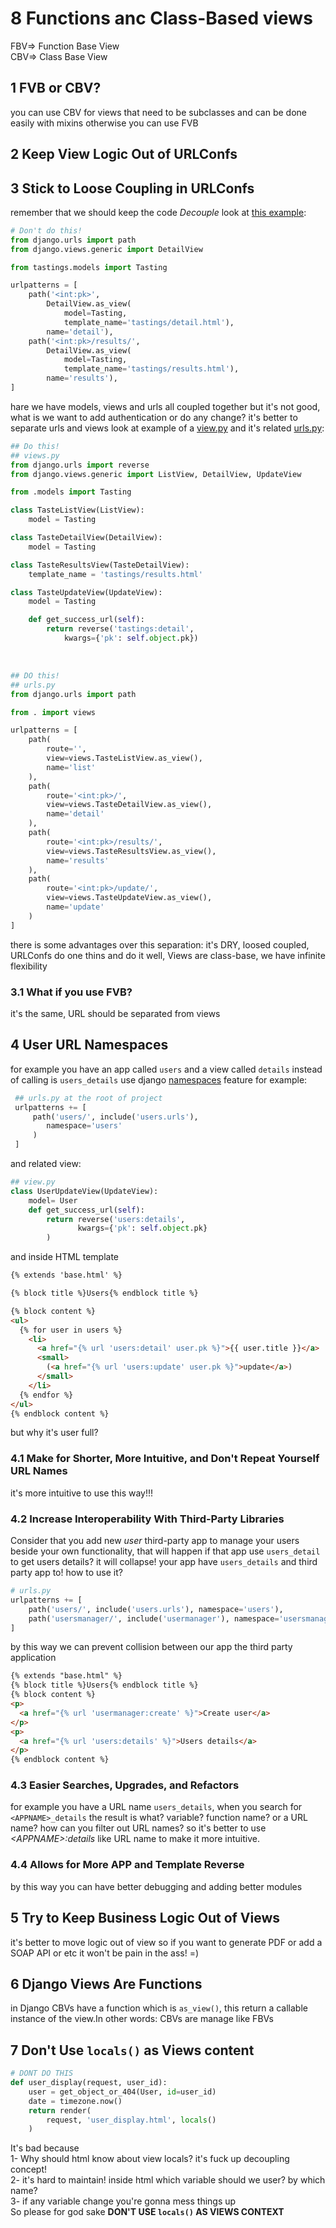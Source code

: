 # 8 Functions anc Class-Based views
FBV=> Function Base View
<br />
CBV=> Class Base View


## 1 FVB or CBV?
you can use CBV for views that need to be subclasses and can be done easily with mixins otherwise you can use FVB

## 2 Keep View Logic Out of URLConfs

## 3 Stick to Loose Coupling in URLConfs
remember that we should keep the code *Decouple* look at [this example](https://github.com/feldroy/two-scoops-of-django-3.x/blob/master/code/chapter_08_example_01.py):
```python
# Don't do this!
from django.urls import path
from django.views.generic import DetailView

from tastings.models import Tasting

urlpatterns = [
    path('<int:pk>',
        DetailView.as_view(
            model=Tasting,
            template_name='tastings/detail.html'),
        name='detail'),
    path('<int:pk>/results/',
        DetailView.as_view(
            model=Tasting,
            template_name='tastings/results.html'),
        name='results'),
]
```
hare we have models, views and urls all coupled together but it's not good, what is we want to add authentication or do any change? it's better to separate urls and views look at example of a [view.py](https://github.com/feldroy/two-scoops-of-django-3.x/blob/master/code/chapter_08_example_02.py) and it's related [urls.py](https://github.com/feldroy/two-scoops-of-django-3.x/blob/master/code/chapter_08_example_03.py):
```python
## Do this!
## views.py
from django.urls import reverse
from django.views.generic import ListView, DetailView, UpdateView

from .models import Tasting

class TasteListView(ListView):
    model = Tasting

class TasteDetailView(DetailView):
    model = Tasting

class TasteResultsView(TasteDetailView):
    template_name = 'tastings/results.html'

class TasteUpdateView(UpdateView):
    model = Tasting

    def get_success_url(self):
        return reverse('tastings:detail',
            kwargs={'pk': self.object.pk})
```
<br />

```python
## DO this!
## urls.py
from django.urls import path

from . import views

urlpatterns = [
    path(
        route='',
        view=views.TasteListView.as_view(),
        name='list'
    ),
    path(
        route='<int:pk>/',
        view=views.TasteDetailView.as_view(),
        name='detail'
    ),
    path(
        route='<int:pk>/results/',
        view=views.TasteResultsView.as_view(),
        name='results'
    ),
    path(
        route='<int:pk>/update/',
        view=views.TasteUpdateView.as_view(),
        name='update'
    )
]
```
there is some advantages over this separation:
it's DRY, loosed coupled, URLConfs do one thins and do it well, Views are class-base, we have infinite flexibility

### 3.1 What if you use FVB?
it's the same, URL should be separated from views

## 4 User URL Namespaces
for example you have an app called `users` and a view called `details` instead of calling is `users_details` use django  [namespaces](https://docs.djangoproject.com/en/3.2/topics/http/urls/#url-namespaces) feature for example:
```python
 ## urls.py at the root of project
 urlpatterns += [
     path('users/', include('users.urls'),
        namespace='users'
     )
 ]
 ```
 and related view:
 ```python
 ## view.py
 class UserUpdateView(UpdateView):
     model= User
     def get_success_url(self):
         return reverse('users:details',
                kwargs={'pk': self.object.pk}
         )
```
and inside HTML template
```html
{% extends 'base.html' %}

{% block title %}Users{% endblock title %}

{% block content %}
<ul>
  {% for user in users %}
    <li>
      <a href="{% url 'users:detail' user.pk %}">{{ user.title }}</a>
      <small>
        (<a href="{% url 'users:update' user.pk %}">update</a>)
      </small>
    </li>
  {% endfor %}
</ul>
{% endblock content %}
```
but why it's user full?

### 4.1 Make for Shorter, More Intuitive, and Don't Repeat Yourself URL Names
<!-- TODO -->
it's more intuitive to use this way!!!


### 4.2 Increase Interoperability With Third-Party Libraries
Consider that you add new *user* third-party app to manage your users beside your own functionality, that will happen if that app use `users_detail` to get users details? it will collapse! your app have `users_details` and third party app to!
how to use it?

```python
# urls.py
urlpatterns += [
    path('users/', include('users.urls'), namespace='users'),
    path('usersmanager/', include('usermanager'), namespace='usersmanager') # third party app
]
```
by this way we can prevent collision between our app the third party application

```html
{% extends "base.html" %}
{% block title %}Users{% endblock title %}
{% block content %}
<p>
  <a href="{% url 'usermanager:create' %}">Create user</a>
</p>
<p>
  <a href="{% url 'users:details' %}">Users details</a>
</p>
{% endblock content %}
```
### 4.3 Easier Searches, Upgrades, and Refactors
for example you have a URL name `users_details`, when you search for `<APPNAME>_details` the result is what? variable? function name? or a URL name?
how can you filter out URL names? so it's better to use _\<APPNAME\>:details_ like URL name to make it more intuitive.

### 4.4 Allows for More APP and Template Reverse
by this way you can have better debugging and adding better modules


## 5 Try to Keep Business Logic Out of Views
it's better to move logic out of view so if you want to generate PDF or add a SOAP API or etc it won't be pain in the ass! =)

## 6 Django Views Are Functions
in Django CBVs have a function which is `as_view()`, this return a callable instance of the view.In other words: CBVs are manage like FBVs

## 7 Don't Use `locals()` as Views content
```python
# DONT DO THIS
def user_display(request, user_id):
    user = get_object_or_404(User, id=user_id)
    date = timezone.now()
    return render(
        request, 'user_display.html', locals()
    )
```
It's bad because
<br />
1- Why should html know about view locals? it's fuck up decoupling concept!
<br />
2- it's hard to maintain! inside html which variable should we user? by which name?
<br />
3- if any variable change you're gonna mess things up
<br />
So please for god sake **DON'T USE `locals()` AS VIEWS CONTEXT**
